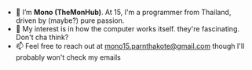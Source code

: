 - 👋 I’m **Mono (TheMonHub)**. At 15, I'm a programmer from Thailand, driven by (maybe?) pure passion.
- 👀 My interest is in how the computer works itself. they're fascinating. Don't cha think?
- 📫 Feel free to reach out at mono15.parnthakote@gmail.com though I'll probably won't check my emails

<!---
TheMonHub/TheMonHub is a ✨ special ✨ repository because its `README.md` (this file) appears on your GitHub profile.
You can click the Preview link to take a look at your changes.
--->
